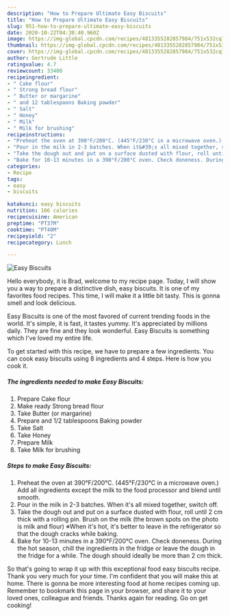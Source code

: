 ```yaml
---
description: "How to Prepare Ultimate Easy Biscuits"
title: "How to Prepare Ultimate Easy Biscuits"
slug: 951-how-to-prepare-ultimate-easy-biscuits
date: 2020-10-22T04:38:40.960Z
image: https://img-global.cpcdn.com/recipes/4813355282857984/751x532cq70/easy-biscuits-recipe-main-photo.jpg
thumbnail: https://img-global.cpcdn.com/recipes/4813355282857984/751x532cq70/easy-biscuits-recipe-main-photo.jpg
cover: https://img-global.cpcdn.com/recipes/4813355282857984/751x532cq70/easy-biscuits-recipe-main-photo.jpg
author: Gertrude Little
ratingvalue: 4.7
reviewcount: 33400
recipeingredient:
- " Cake flour"
- " Strong bread flour"
- " Butter or margarine"
- " and 12 tablespoons Baking powder"
- " Salt"
- " Honey"
- " Milk"
- " Milk for brushing"
recipeinstructions:
- "Preheat the oven at 390°F/200°C. (445°F/230°C in a microwave oven.) Add all ingredients except the milk to the food processor and blend until smooth."
- "Pour in the milk in 2-3 batches. When it&#39;s all mixed together, switch off."
- "Take the dough out and put on a surface dusted with flour, roll until 2 cm thick with a rolling pin. Brush on the milk (the brown spots on the photo is milk and flour) ※When it&#39;s hot, it&#39;s better to leave in the refrigerator so that the dough cracks while baking."
- "Bake for 10-13 minutes in a 390°F/200°C oven. Check doneness. During the hot season, chill the ingredients in the fridge or leave the dough in the fridge for a while. The dough should ideally be more than 2 cm thick."
categories:
- Recipe
tags:
- easy
- biscuits

katakunci: easy biscuits 
nutrition: 166 calories
recipecuisine: American
preptime: "PT37M"
cooktime: "PT40M"
recipeyield: "2"
recipecategory: Lunch

---
```



![Easy Biscuits](https://img-global.cpcdn.com/recipes/4813355282857984/751x532cq70/easy-biscuits-recipe-main-photo.jpg)

Hello everybody, it is Brad, welcome to my recipe page. Today, I will show you a way to prepare a distinctive dish, easy biscuits. It is one of my favorites food recipes. This time, I will make it a little bit tasty. This is gonna smell and look delicious.

Easy Biscuits is one of the most favored of current trending foods in the world. It's simple, it is fast, it tastes yummy. It's appreciated by millions daily. They are fine and they look wonderful. Easy Biscuits is something which I've loved my entire life.




To get started with this recipe, we have to prepare a few ingredients. You can cook easy biscuits using 8 ingredients and 4 steps. Here is how you cook it.

<!--inarticleads1-->

##### The ingredients needed to make Easy Biscuits:

1. Prepare  Cake flour
1. Make ready  Strong bread flour
1. Take  Butter (or margarine)
1. Prepare  and 1/2 tablespoons Baking powder
1. Take  Salt
1. Take  Honey
1. Prepare  Milk
1. Take  Milk for brushing




<!--inarticleads2-->

##### Steps to make Easy Biscuits:

1. Preheat the oven at 390°F/200°C. (445°F/230°C in a microwave oven.) Add all ingredients except the milk to the food processor and blend until smooth.
1. Pour in the milk in 2-3 batches. When it&#39;s all mixed together, switch off.
1. Take the dough out and put on a surface dusted with flour, roll until 2 cm thick with a rolling pin. Brush on the milk (the brown spots on the photo is milk and flour) ※When it&#39;s hot, it&#39;s better to leave in the refrigerator so that the dough cracks while baking.
1. Bake for 10-13 minutes in a 390°F/200°C oven. Check doneness. During the hot season, chill the ingredients in the fridge or leave the dough in the fridge for a while. The dough should ideally be more than 2 cm thick.




So that's going to wrap it up with this exceptional food easy biscuits recipe. Thank you very much for your time. I'm confident that you will make this at home. There is gonna be more interesting food at home recipes coming up. Remember to bookmark this page in your browser, and share it to your loved ones, colleague and friends. Thanks again for reading. Go on get cooking!
